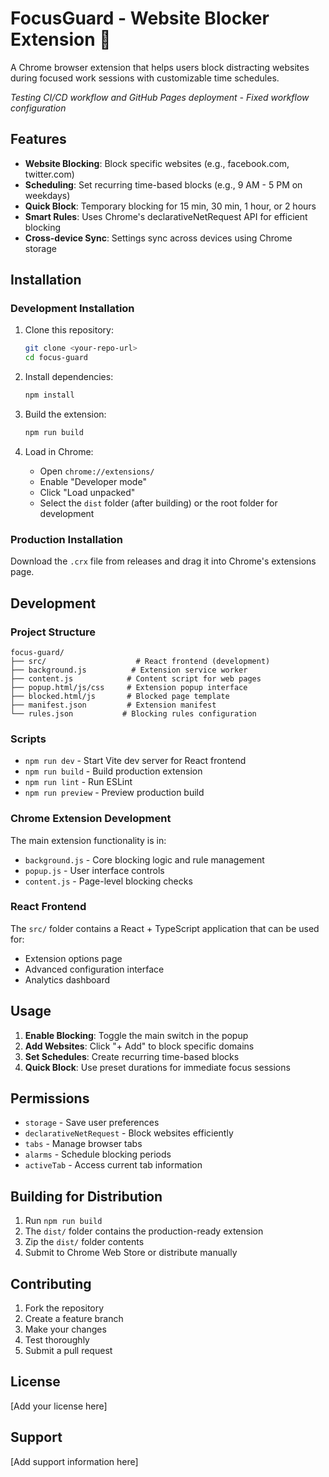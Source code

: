 # FocusGuard - Website Blocker Extension 🚀

A Chrome browser extension that helps users block distracting websites during focused work sessions with customizable time schedules.

*Testing CI/CD workflow and GitHub Pages deployment - Fixed workflow configuration*

## Features

- **Website Blocking**: Block specific websites (e.g., facebook.com, twitter.com)
- **Scheduling**: Set recurring time-based blocks (e.g., 9 AM - 5 PM on weekdays)
- **Quick Block**: Temporary blocking for 15 min, 30 min, 1 hour, or 2 hours
- **Smart Rules**: Uses Chrome's declarativeNetRequest API for efficient blocking
- **Cross-device Sync**: Settings sync across devices using Chrome storage

## Installation

### Development Installation

1. Clone this repository:
   ```bash
   git clone <your-repo-url>
   cd focus-guard
   ```

2. Install dependencies:
   ```bash
   npm install
   ```

3. Build the extension:
   ```bash
   npm run build
   ```

4. Load in Chrome:
   - Open `chrome://extensions/`
   - Enable "Developer mode"
   - Click "Load unpacked"
   - Select the `dist` folder (after building) or the root folder for development

### Production Installation

Download the `.crx` file from releases and drag it into Chrome's extensions page.

## Development

### Project Structure

```
focus-guard/
├── src/                    # React frontend (development)
├── background.js          # Extension service worker
├── content.js            # Content script for web pages
├── popup.html/js/css     # Extension popup interface
├── blocked.html/js       # Blocked page template
├── manifest.json         # Extension manifest
└── rules.json           # Blocking rules configuration
```

### Scripts

- `npm run dev` - Start Vite dev server for React frontend
- `npm run build` - Build production extension
- `npm run lint` - Run ESLint
- `npm run preview` - Preview production build

### Chrome Extension Development

The main extension functionality is in:
- `background.js` - Core blocking logic and rule management
- `popup.js` - User interface controls
- `content.js` - Page-level blocking checks

### React Frontend

The `src/` folder contains a React + TypeScript application that can be used for:
- Extension options page
- Advanced configuration interface
- Analytics dashboard

## Usage

1. **Enable Blocking**: Toggle the main switch in the popup
2. **Add Websites**: Click "+ Add" to block specific domains
3. **Set Schedules**: Create recurring time-based blocks
4. **Quick Block**: Use preset durations for immediate focus sessions

## Permissions

- `storage` - Save user preferences
- `declarativeNetRequest` - Block websites efficiently
- `tabs` - Manage browser tabs
- `alarms` - Schedule blocking periods
- `activeTab` - Access current tab information

## Building for Distribution

1. Run `npm run build`
2. The `dist/` folder contains the production-ready extension
3. Zip the `dist/` folder contents
4. Submit to Chrome Web Store or distribute manually

## Contributing

1. Fork the repository
2. Create a feature branch
3. Make your changes
4. Test thoroughly
5. Submit a pull request

## License

[Add your license here]

## Support

[Add support information here]
